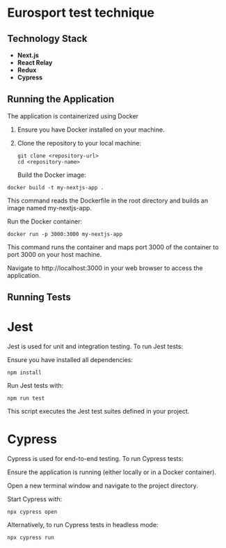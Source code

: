 # Eurosport test technique

## Technology Stack

- **Next.js**
- **React Relay**
- **Redux**
- **Cypress**

## Running the Application

The application is containerized using Docker

1. Ensure you have Docker installed on your machine.

2. Clone the repository to your local machine:

   ```
   git clone <repository-url>
   cd <repository-name>
   ```

   Build the Docker image:

```
docker build -t my-nextjs-app .
```

This command reads the Dockerfile in the root directory and builds an image named my-nextjs-app.

Run the Docker container:

```
docker run -p 3000:3000 my-nextjs-app
```

This command runs the container and maps port 3000 of the container to port 3000 on your host machine.

Navigate to http://localhost:3000 in your web browser to access the application.

## Running Tests

# Jest

Jest is used for unit and integration testing. To run Jest tests:

Ensure you have installed all dependencies:

```
npm install
```

Run Jest tests with:

```
npm run test
```

This script executes the Jest test suites defined in your project.

# Cypress

Cypress is used for end-to-end testing. To run Cypress tests:

Ensure the application is running (either locally or in a Docker container).

Open a new terminal window and navigate to the project directory.

Start Cypress with:

```
npx cypress open
```

Alternatively, to run Cypress tests in headless mode:

```
npx cypress run
```

